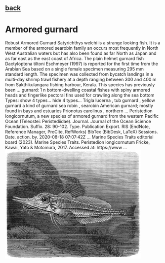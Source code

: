 ## [back](../index.md) 
# Armored gurnard
Robust Armored Gurnard Satyrichthys welchi is a strange looking fish. It is a member of the armored searobin family an occurs most frequently in North West Australian waters but has also been found as far North as Japan and as far east as the east coast of Africa. The plain helmet gurnard fish Dactyloptena tiltoni Eschmeyer (1997) is reported for the first time from the Arabian Sea based on a single female specimen measuring 295 mm standard length. The specimen was collected from bycatch landings in a multi-day shrimp trawl fishery at a depth ranging between 300 and 400 m from Sakthikulangara fishing harbour, Kerala. This species has previously been ... gurnard: 1 n bottom-dwelling coastal fishes with spiny armored heads and fingerlike pectoral fins used for crawling along the sea bottom Types: show 4 types... hide 4 types... Trigla lucerna , tub gurnard , yellow gurnard a kind of gurnard sea robin , searobin American gurnard; mostly found in bays and estuaries Prionotus carolinus , northern ... Peristedion longicornutum, a new species of armored gurnard from the western Pacific Ocean (Teleostei: Peristediidae). Journal. Journal of the Ocean Science Foundation. Suffix. 28: 90-102. Type. Publication Export. RIS (EndNote, Reference Manager, ProCite, RefWorks) BibTex (BibDesk, LaTeX) Sessions. Date. action. by. 2020-08-18 07:07:42Z ... Marine Species Traits editorial board (2023). Marine Species Traits. Peristedion longicornutum Fricke, Kawai, Yato & Motomura, 2017. Accessed at: https://www ...
![zdjecie ryby :)](../fotki/Armored_gurnard.jpg)
